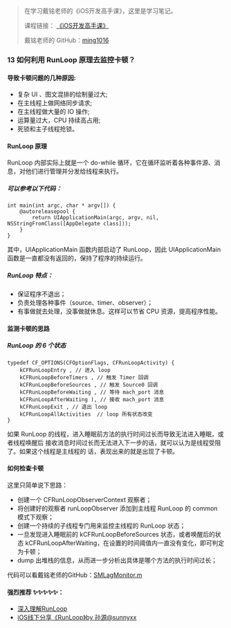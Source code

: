 > 在学习戴铭老师的《iOS开发高手课》，这里是学习笔记。
> 
> 课程链接： [《iOS开发高手课》](https://time.geekbang.org/column/intro/161?code=PbktFs%2Fw7EHB9TJpCcw1bc9KoCR%2FYLnpUmqrB0uOruk%3D)
> 
> 戴铭老师的 GitHub：[ming1016](https://github.com/ming1016)

### 13 如何利用 RunLoop 原理去监控卡顿？


#### 导致卡顿问题的几种原因:

- 复杂 UI 、图文混排的绘制量过大; 
- 在主线程上做网络同步请求; 
- 在主线程做大量的 IO 操作; 
- 运算量过大，CPU 持续高占用; 
- 死锁和主子线程抢锁。


#### RunLoop 原理
RunLoop 内部实际上就是一个 do-while 循环，它在循环监听着各种事件源、消息，对他们进行管理并分发给线程来执行。

##### 可以参考以下代码：

```
int main(int argc, char * argv[]) {
    @autoreleasepool {
        return UIApplicationMain(argc, argv, nil, NSStringFromClass([AppDelegate class]));
    }
}
```

其中，UIApplicationMain 函数内部启动了 RunLoop，因此 UIApplicationMain 函数是一直都没有返回的，保持了程序的持续运行。

##### RunLoop 特点：

- 保证程序不退出；
- 负责处理各种事件（source、timer、observer）；
- 有事做就去处理，没事做就休息。这样可以节省 CPU 资源，提高程序性能。

#### 监测卡顿的思路

##### RunLoop 的 6 个状态

```
typedef CF_OPTIONS(CFOptionFlags, CFRunLoopActivity) {
    kCFRunLoopEntry , // 进入 loop
    kCFRunLoopBeforeTimers , // 触发 Timer 回调
    kCFRunLoopBeforeSources , // 触发 Source0 回调
    kCFRunLoopBeforeWaiting , // 等待 mach_port 消息
    kCFRunLoopAfterWaiting ), // 接收 mach_port 消息
    kCFRunLoopExit , // 退出 loop
    kCFRunLoopAllActivities  // loop 所有状态改变
}
```

如果 RunLoop 的线程，进入睡眠前方法的执行时间过长而导致无法进入睡眠，或者线程唤醒后 接收消息时间过长而无法进入下一步的话，就可以认为是线程受阻了。如果这个线程是主线程的 话，表现出来的就是出现了卡顿。

#### 如何检查卡顿

这里只简单说下思路：

- 创建一个 CFRunLoopObserverContext 观察者；
- 将创建好的观察者 runLoopObserver 添加到主线程 RunLoop 的 common 模式下观察；
- 创建一个持续的子线程专门用来监控主线程的 RunLoop 状态；
- 一旦发现进入睡眠前的 kCFRunLoopBeforeSources 状态，或者唤醒后的状态 kCFRunLoopAfterWaiting，在设置的时间阈值内一直没有变化，即可判定为卡顿；
- dump 出堆栈的信息，从而进一步分析出具体是哪个方法的执行时间过长；

代码可以看戴铭老师的GitHub：[SMLagMonitor.m](https://github.com/ming1016/DecoupleDemo/blob/496276c323681db239ea5ab5352dcc03d90cd4a6/DecoupleDemo/SMLagMonitor.m)

#### 强烈推荐 ✨✨✨✨✨：

- [深入理解RunLoop](https://blog.ibireme.com/2015/05/18/runloop/)
- [iOS线下分享《RunLoop》by 孙源@sunnyxx](https://v.youku.com/v_show/id_XODgxODkzODI0.html)
